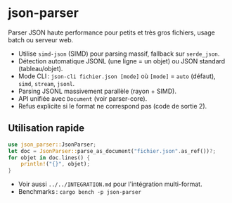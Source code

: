 # json-parser

Parser JSON haute performance pour petits et très gros fichiers, usage batch ou serveur web.

- Utilise `simd-json` (SIMD) pour parsing massif, fallback sur `serde_json`.
- Détection automatique JSONL (une ligne = un objet) ou JSON standard (tableau/objet).
- Mode CLI : `json-cli fichier.json [mode]` où `[mode]` = `auto` (défaut), `simd`, `stream`, `jsonl`.
- Parsing JSONL massivement parallèle (rayon + SIMD).
- API unifiée avec `Document` (voir parser-core).
- Refus explicite si le format ne correspond pas (code de sortie 2).

## Utilisation rapide

```rust
use json_parser::JsonParser;
let doc = JsonParser::parse_as_document("fichier.json".as_ref())?;
for objet in doc.lines() {
    println!("{}", objet);
}
```

- Voir aussi `../../INTEGRATION.md` pour l'intégration multi-format.
- Benchmarks : `cargo bench -p json-parser`
